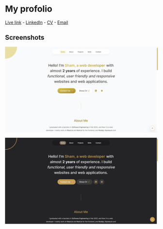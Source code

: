# My profolio

[Live link](https://sham-aj-portfolio.vercel.app/) - [LinkedIn](https://www.linkedin.com/in/sham-al-jalam) - [CV](https://drive.google.com/file/d/1pszaK825YlrTGHRY9Pr0eF0t6WEZfS76/view) - [Email](shamahmadaljalam@gmail.com)

## Screenshots

![home page light mode](./public/lightMode.png)

![home page dark mode](./public/darkMode.png)